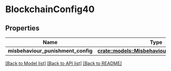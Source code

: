 # BlockchainConfig40

## Properties

Name | Type | Description | Notes
------------ | ------------- | ------------- | -------------
**misbehaviour_punishment_config** | [**crate::models::MisbehaviourPunishmentConfig**](MisbehaviourPunishmentConfig.md) |  | 

[[Back to Model list]](../README.md#documentation-for-models) [[Back to API list]](../README.md#documentation-for-api-endpoints) [[Back to README]](../README.md)


